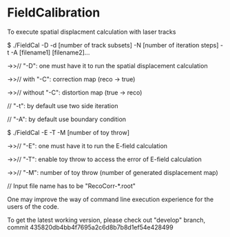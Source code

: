 # FieldCalibration

To execute spatial displacment calculation with laser tracks

$ ./FieldCal -D -d [number of track subsets] -N [number of iteration steps] -t -A [filename1] [filename2]...

->>// "-D": one must have it to run the spatial displacement calculation

->>// with "-C": correction map (reco -> true)

->>// without "-C": distortion map (true -> reco)

// "-t": by default use two side iteration

// "-A": by default use boundary condition


$ ./FieldCal -E -T -M [number of toy throw] 

->>// "-E": one must have it to run the E-field calculation

->>// "-T": enable toy throw to access the error of E-field calculation

->>// "-M": number of toy throw (number of generated displacement map)

// Input file name has to be "RecoCorr-*.root"


One may improve the way of command line execution experience for the users of the code.

To get the latest working version, please check out "develop" branch, commit 435820db4bb4f7695a2c6d8b7b8d1ef54e428499
